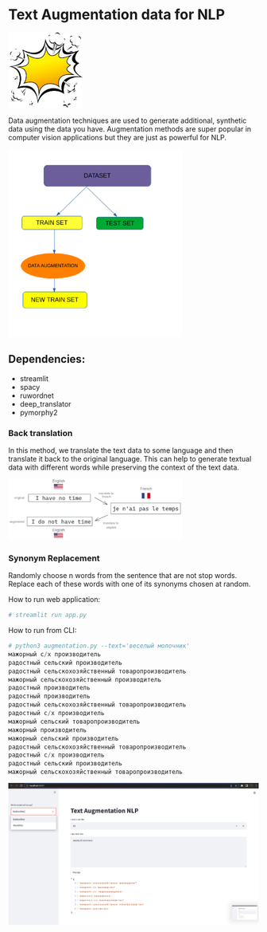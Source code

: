# Text Augmentation data for NLP

<img src="png\logo.png" width="150"/>


Data augmentation techniques are used to generate additional, synthetic data using the data you have. Augmentation methods are super popular in computer vision applications but they are just as powerful for NLP. 

<img src="png\dataset.png" width="350"/>

## Dependencies:

  + streamlit
  + spacy
  + ruwordnet
  + deep_translator
  + pymorphy2

### Back translation

In this method, we translate the text data to some language and then translate it back to the original language. This can help to generate textual data with different words while preserving the context of the text data. 

<img src="png\backtranslation.png" width="350"/>

### Synonym Replacement

Randomly choose n words from the sentence that are not stop words. Replace each of these words with one of its synonyms chosen at random. 

How to run web application:
```python
# streamlit run app.py
```

How to run from CLI:
```python
# python3 augmentation.py --text='веселый молочник'
мажорный с/х производитель
радостный сельский производитель
радостный сельскохозяйственный товаропроизводитель
мажорный сельскохозяйственный производитель
радостный производитель
радостный производитель
радостный сельскохозяйственный товаропроизводитель
радостный с/х производитель
мажорный сельский товаропроизводитель
мажорный производитель
мажорный сельский производитель
радостный сельскохозяйственный товаропроизводитель
радостный с/х производитель
радостный сельский производитель
мажорный сельскохозяйственный товаропроизводитель
```

<img src="png\screen.png" width="850"/>
